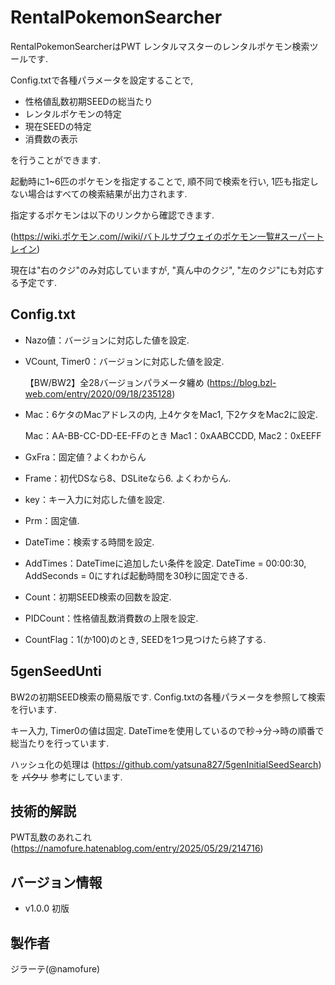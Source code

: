 # RentalPokemonSearcher
RentalPokemonSearcherはPWT レンタルマスターのレンタルポケモン検索ツールです.

Config.txtで各種パラメータを設定することで,
 - 性格値乱数初期SEEDの総当たり
 - レンタルポケモンの特定
 - 現在SEEDの特定
 - 消費数の表示

を行うことができます.

起動時に1~6匹のポケモンを指定することで, 順不同で検索を行い, 1匹も指定しない場合はすべての検索結果が出力されます.

指定するポケモンは以下のリンクから確認できます.

(https://wiki.ポケモン.com//wiki/バトルサブウェイのポケモン一覧#スーパートレイン)

現在は"右のクジ"のみ対応していますが, "真ん中のクジ", "左のクジ"にも対応する予定です.

## Config.txt
 - Nazo値：バージョンに対応した値を設定.
 - VCount, Timer0：バージョンに対応した値を設定.

    【BW/BW2】全28バージョンパラメータ纏め (https://blog.bzl-web.com/entry/2020/09/18/235128)
 - Mac：6ケタのMacアドレスの内, 上4ケタをMac1, 下2ケタをMac2に設定.

    Mac：AA-BB-CC-DD-EE-FFのとき  Mac1：0xAABCCDD, Mac2：0xEEFF
 - GxFra：固定値？よくわからん
 - Frame：初代DSなら8、DSLiteなら6. よくわからん.
 - key：キー入力に対応した値を設定.
 - Prm：固定値.

 - DateTime：検索する時間を設定.
 - AddTimes：DateTimeに追加したい条件を設定. DateTime = 00:00:30, AddSeconds = 0にすれば起動時間を30秒に固定できる.
 - Count：初期SEED検索の回数を設定.
 - PIDCount：性格値乱数消費数の上限を設定.
 - CountFlag：1(か100)のとき, SEEDを1つ見つけたら終了する.

## 5genSeedUnti
BW2の初期SEED検索の簡易版です. 
Config.txtの各種パラメータを参照して検索を行います.

キー入力, Timer0の値は固定. DateTimeを使用しているので秒→分→時の順番で総当たりを行っています.

ハッシュ化の処理は (https://github.com/yatsuna827/5genInitialSeedSearch) を ~~パクリ~~ 参考にしています.

## 技術的解説
PWT乱数のあれこれ (https://namofure.hatenablog.com/entry/2025/05/29/214716)

## バージョン情報
- v1.0.0 初版

## 製作者
ジラーテ(@namofure)
